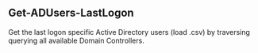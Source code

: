 ## Get-ADUsers-LastLogon

Get the last logon specific Active Directory users (load .csv) by traversing querying all available Domain Controllers.
